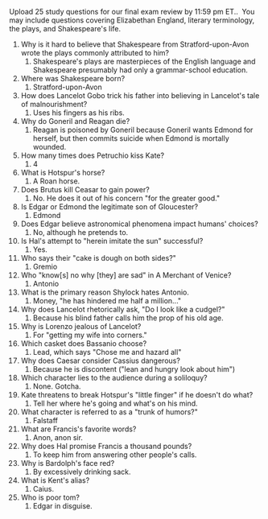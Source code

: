 Upload 25 study questions for our final exam review by 11:59 pm ET..  You may include questions covering Elizabethan England, literary terminology, the plays, and Shakespeare's life.

1. Why is it hard to believe that Shakespeare from Stratford-upon-Avon wrote the plays commonly attributed to him?
	1. Shakespeare's plays are masterpieces of the English language and Shakespeare presumably had only a grammar-school education.
2. Where was Shakespeare born?
	1. Stratford-upon-Avon
3. How does Lancelot Gobo trick his father into believing in Lancelot's tale of malnourishment?
	1. Uses his fingers as his ribs.
4. Why do Goneril and Reagan die?
	1. Reagan is poisoned by Goneril because Goneril wants Edmond for herself, but then commits suicide when Edmond is mortally wounded.
5. How many times does Petruchio kiss Kate?
	1. 4
6. What is Hotspur's horse?
	1. A Roan horse.
7. Does Brutus kill Ceasar to gain power?
	1. No. He does it out of his concern "for the greater good."
8. Is Edgar or Edmond the legitimate son of Gloucester? 
	1. Edmond
9. Does Edgar believe astronomical phenomena impact humans' choices?
	1. No, although he pretends to.
10. Is Hal's attempt to "herein imitate the sun" successful?
	1. Yes.
11. Who says their "cake is dough on both sides?"
	1. Gremio
12. Who "know[s] no why [they] are sad" in A Merchant of Venice?
	1. Antonio
13. What is the primary reason Shylock hates Antonio.
	1. Money, "he has hindered me half a million..."
14. Why does Lancelot rhetorically ask, "Do I look like a cudgel?"
	1. Because his blind father calls him the prop of his old age.
15. Why is Lorenzo jealous of Lancelot?
	1. For "getting my wife into corners."
16. Which casket does Bassanio choose?
	1. Lead, which says "Chose me and hazard all"
17. Why does Caesar consider Cassius dangerous?
	1. Because he is discontent ("lean and hungry look about him")
18. Which character lies to the audience during a soliloquy?
	1. None. Gotcha.
19. Kate threatens to break Hotspur's "little finger" if he doesn't do what?
	1. Tell her where he's going and what's on his mind.
20. What character is referred to as a "trunk of humors?"
	1. Falstaff
21. What are Francis's favorite words?
	1. Anon, anon sir.
22. Why does Hal promise Francis a thousand pounds?
	1. To keep him from answering other people's calls.
23. Why is Bardolph's face red?
	1. By excessively drinking sack.
24. What is Kent's alias?
	1. Caius.
25. Who is poor tom?
	1. Edgar in disguise.